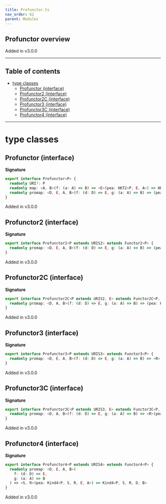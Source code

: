 ```yaml
---
title: Profunctor.ts
nav_order: 62
parent: Modules
---
```


## Profunctor overview

Added in v3.0.0

---

<h2 class="text-delta">Table of contents</h2>

- [type classes](#type-classes)
  - [Profunctor (interface)](#profunctor-interface)
  - [Profunctor2 (interface)](#profunctor2-interface)
  - [Profunctor2C (interface)](#profunctor2c-interface)
  - [Profunctor3 (interface)](#profunctor3-interface)
  - [Profunctor3C (interface)](#profunctor3c-interface)
  - [Profunctor4 (interface)](#profunctor4-interface)

---

# type classes

## Profunctor (interface)

**Signature**

```ts
export interface Profunctor<P> {
  readonly URI?: P
  readonly map: <A, B>(f: (a: A) => B) => <E>(pea: HKT2<P, E, A>) => HKT<P, B>
  readonly promap: <D, E, A, B>(f: (d: D) => E, g: (a: A) => B) => (pea: HKT2<P, E, A>) => HKT2<P, D, B>
}
```

Added in v3.0.0

## Profunctor2 (interface)

**Signature**

```ts
export interface Profunctor2<P extends URIS2> extends Functor2<P> {
  readonly promap: <D, E, A, B>(f: (d: D) => E, g: (a: A) => B) => (pea: Kind2<P, E, A>) => Kind2<P, D, B>
}
```

Added in v3.0.0

## Profunctor2C (interface)

**Signature**

```ts
export interface Profunctor2C<P extends URIS2, E> extends Functor2C<P, E> {
  readonly promap: <D, A, B>(f: (d: D) => E, g: (a: A) => B) => (pea: Kind2<P, E, A>) => Kind2<P, D, B>
}
```

Added in v3.0.0

## Profunctor3 (interface)

**Signature**

```ts
export interface Profunctor3<P extends URIS3> extends Functor3<P> {
  readonly promap: <D, E, A, B>(f: (d: D) => E, g: (a: A) => B) => <R>(pea: Kind3<P, R, E, A>) => Kind3<P, R, D, B>
}
```

Added in v3.0.0

## Profunctor3C (interface)

**Signature**

```ts
export interface Profunctor3C<P extends URIS3, E> extends Functor3C<P, E> {
  readonly promap: <D, A, B>(f: (d: D) => E, g: (a: A) => B) => <R>(pea: Kind3<P, R, E, A>) => Kind3<P, R, D, B>
}
```

Added in v3.0.0

## Profunctor4 (interface)

**Signature**

```ts
export interface Profunctor4<P extends URIS4> extends Functor4<P> {
  readonly promap: <D, E, A, B>(
    f: (d: D) => E,
    g: (a: A) => B
  ) => <S, R>(pea: Kind4<P, S, R, E, A>) => Kind4<P, S, R, D, B>
}
```

Added in v3.0.0

